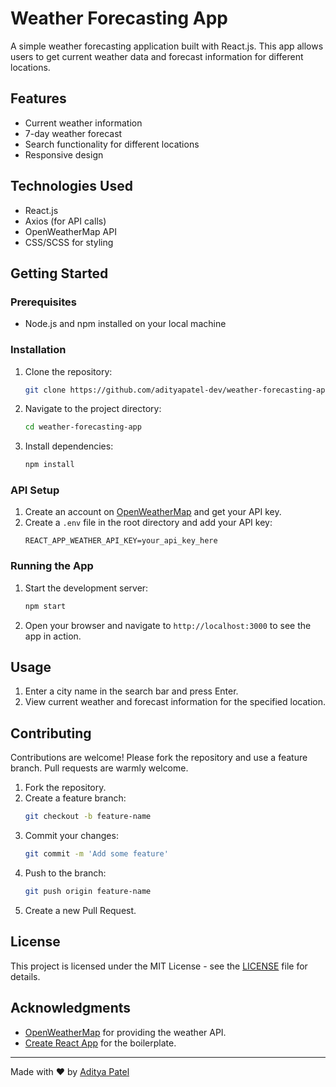 # Weather Forecasting App

A simple weather forecasting application built with React.js. This app allows users to get current weather data and forecast information for different locations.

## Features

- Current weather information
- 7-day weather forecast
- Search functionality for different locations
- Responsive design

## Technologies Used

- React.js
- Axios (for API calls)
- OpenWeatherMap API
- CSS/SCSS for styling

## Getting Started

### Prerequisites

- Node.js and npm installed on your local machine

### Installation

1. Clone the repository:
    ```sh
    git clone https://github.com/adityapatel-dev/weather-forecasting-app.git
    ```
2. Navigate to the project directory:
    ```sh
    cd weather-forecasting-app
    ```
3. Install dependencies:
    ```sh
    npm install
    ```

### API Setup

1. Create an account on [OpenWeatherMap](https://openweathermap.org/) and get your API key.
2. Create a `.env` file in the root directory and add your API key:
    ```env
    REACT_APP_WEATHER_API_KEY=your_api_key_here
    ```

### Running the App

1. Start the development server:
    ```sh
    npm start
    ```
2. Open your browser and navigate to `http://localhost:3000` to see the app in action.

## Usage

1. Enter a city name in the search bar and press Enter.
2. View current weather and forecast information for the specified location.


## Contributing

Contributions are welcome! Please fork the repository and use a feature branch. Pull requests are warmly welcome.

1. Fork the repository.
2. Create a feature branch:
    ```sh
    git checkout -b feature-name
    ```
3. Commit your changes:
    ```sh
    git commit -m 'Add some feature'
    ```
4. Push to the branch:
    ```sh
    git push origin feature-name
    ```
5. Create a new Pull Request.

## License

This project is licensed under the MIT License - see the [LICENSE](LICENSE) file for details.

## Acknowledgments

- [OpenWeatherMap](https://openweathermap.org/) for providing the weather API.
- [Create React App](https://create-react-app.dev/) for the boilerplate.

---

Made with ❤️ by [Aditya Patel](https://github.com/adityapatel-dev)

